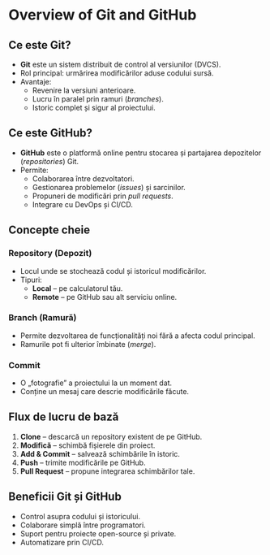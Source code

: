 # Overview of Git and GitHub

## Ce este Git?
- **Git** este un sistem distribuit de control al versiunilor (DVCS).
- Rol principal: urmărirea modificărilor aduse codului sursă.
- Avantaje:
  - Revenire la versiuni anterioare.
  - Lucru în paralel prin ramuri (*branches*).
  - Istoric complet și sigur al proiectului.

## Ce este GitHub?
- **GitHub** este o platformă online pentru stocarea și partajarea depozitelor (*repositories*) Git.
- Permite:
  - Colaborarea între dezvoltatori.
  - Gestionarea problemelor (*issues*) și sarcinilor.
  - Propuneri de modificări prin *pull requests*.
  - Integrare cu DevOps și CI/CD.

## Concepte cheie
### Repository (Depozit)
- Locul unde se stochează codul și istoricul modificărilor.
- Tipuri:
  - **Local** – pe calculatorul tău.
  - **Remote** – pe GitHub sau alt serviciu online.

### Branch (Ramură)
- Permite dezvoltarea de funcționalități noi fără a afecta codul principal.
- Ramurile pot fi ulterior îmbinate (*merge*).

### Commit
- O „fotografie” a proiectului la un moment dat.
- Conține un mesaj care descrie modificările făcute.

## Flux de lucru de bază
1. **Clone** – descarcă un repository existent de pe GitHub.
2. **Modifică** – schimbă fișierele din proiect.
3. **Add & Commit** – salvează schimbările în istoric.
4. **Push** – trimite modificările pe GitHub.
5. **Pull Request** – propune integrarea schimbărilor tale.

## Beneficii Git și GitHub
- Control asupra codului și istoricului.
- Colaborare simplă între programatori.
- Suport pentru proiecte open-source și private.
- Automatizare prin CI/CD.
